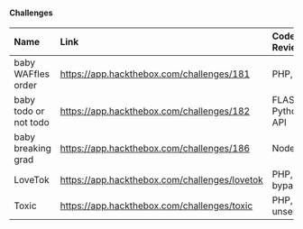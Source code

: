#### Challenges 

| Name | Link | Code Review |
| :-- | :-- | :-- |
| baby WAFfles order | https://app.hackthebox.com/challenges/181 | PHP, XXE |
| baby todo or not todo | https://app.hackthebox.com/challenges/182 | FLASK, Python, API |
| baby breaking grad | https://app.hackthebox.com/challenges/186 | Node.js |
| LoveTok | https://app.hackthebox.com/challenges/lovetok | PHP, eval, bypass |
| Toxic | https://app.hackthebox.com/challenges/toxic | PHP, unserialize |